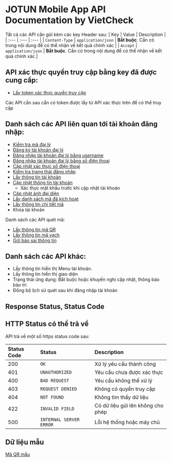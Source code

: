 # JOTUN Mobile App API Documentation by VietCheck

Tất cả các API cần gửi kèm các key Header sau:
| Key | Value | Description |
| :--- | :--- | :--- |
| `Content-Type` | `application/json` | **Bắt buộc**. Cần có trong nội dung để có thể nhận về kết quả chính xác |
| `Accept` | `application/json` | **Bắt buộc**. Cần có trong nội dung để có thể nhận về kết quả chính xác |

## API xác thực quyền truy cập bằng key đã được cung cấp:

- [Lấy token xác thực quyền truy cập](token-access.md)

Các API cần sau cần có token được lấy từ API xác thực trên để có thể truy cập

## Danh sách các API liên quan tới tài khoản đăng nhập:

- [Kiểm tra mã đại lý](agent-check.md)
- [Đăng ký tài khoản đại lý](register.md)
- [Đăng nhập tài khoản đại lý bằng username](login.md)
- [Đăng nhập tài khoản đại lý bằng số điện thoại](login-phone.md)
- [Cập nhật xác thực số điện thoại](phone-verify-update.md)
- [Kiểm tra trạng thái đăng nhập](check-login-status.md)
- [Lấy thông tin tài khoản](user.md)
- [Cập nhật thông tin tài khoản](update-user.md)
   - Xác thực mật khẩu trước khi cập nhật tài khoản
- [Cập nhật ảnh đại diện](change-avatar.md)
- [Lấy danh sách mã đã kích hoạt](actived-codes.md)
- [Lấy thông tin chi tiết mã](code-detail.md)
- Khóa tài khoản

Danh sách các API quét mã:

- [Lấy thông tin mã QR](qr.md)
- [Lấy thông tin mã vạch](barcode.md)
- [Gửi báo sai thông tin](report.md)

## Danh sách các API khác:

- Lấy thông tin hiển thị Menu tài khoản.
- Lấy thông tin hiển thị giao diện
- Trạng thái ứng dụng: Bắt buộc hoặc khuyến nghị cập nhật, thông báo bảo trì
- Đồng bộ lịch sử quét sau khi đăng nhập tài khoản

## Response Status, Status Code

## HTTP Status có thể trả về

API trả về một số https status code sau:

| Status Code | Status | Description
| :--- | :--- | :--- | 
| 200 | `OK` | Xử lý yêu cầu thành công |
| 401 | `UNAUTHORIZED` | Yêu cầu chưa được xác thực |
| 400 | `BAD REQUEST` | Yêu cầu không thể xử lý |
| 403 | `REQUEST DENIED` | Không có quyền truy cập |
| 404 | `NOT FOUND` | Không tìm thấy dữ liệu |
| 422 | `INVALID FIELD` | Có dữ liệu gửi lên không cho phép |
| 500 | `INTERNAL SERVER ERROR` | Lỗi hệ thống hoặc máy chủ |

## Dữ liệu mẫu

[Mã QR mẫu](https://docs.google.com/spreadsheets/d/1JH_hu31zSQLwPjmFE7X00k1yrkju7R4PNSu3f3MSR6c/edit?usp=sharing)
